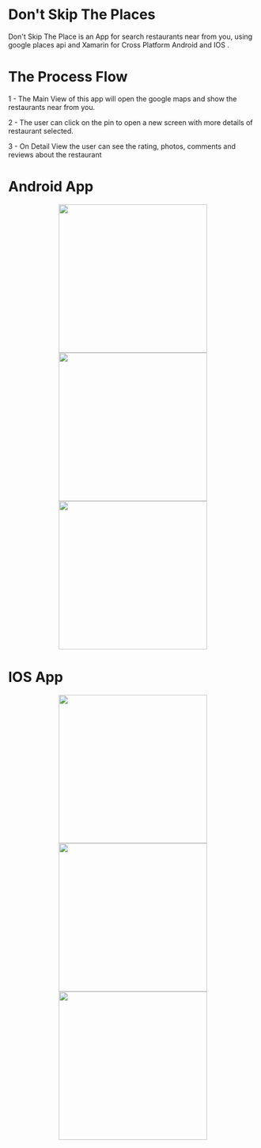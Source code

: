 # Don't Skip The Places


Don't Skip The Place is an App for search restaurants near from you, using google places api and Xamarin for Cross Platform Android and IOS . 


# The Process Flow
1 - The Main View of this app will open the google maps and show the restaurants near from you.

2 - The user can click on the pin to open a new screen with more details of restaurant selected.

3 - On Detail View the user can see the rating, photos, comments and reviews about the restaurant

# Android App
<p align="center">
  <img src="https://github.com/haroldjose30/DontSkipThePlaces/blob/master/screenshot/01_MainPage.png" width="300"/>
  <img src="https://github.com/haroldjose30/DontSkipThePlaces/blob/master/screenshot/02_DetailPage.png" width="300"/>
  <img src="https://github.com/haroldjose30/DontSkipThePlaces/blob/master/screenshot/03_DetailPage.png" width="300"/>
</p>

# IOS App
<p align="center">
  <img src="https://github.com/haroldjose30/DontSkipThePlaces/blob/master/screenshot/01_MainPage_IOS.png" width="300"/>
  <img src="https://github.com/haroldjose30/DontSkipThePlaces/blob/master/screenshot/02_DetailPage_IOS.png" width="300"/>
  <img src="https://github.com/haroldjose30/DontSkipThePlaces/blob/master/screenshot/03_DetailPage_IOS.png" width="300"/>
</p>

